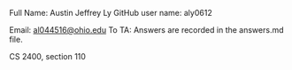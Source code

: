 Full Name: Austin Jeffrey Ly
GitHub user name: aly0612

Email: al044516@ohio.edu
To TA: Answers are recorded in the answers.md file.

CS 2400, section 110

